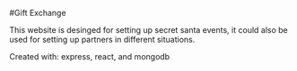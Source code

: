 #Gift Exchange

This website is desinged for setting up secret santa events, it could also be used for setting up partners in different situations.

Created with: express, react, and mongodb
